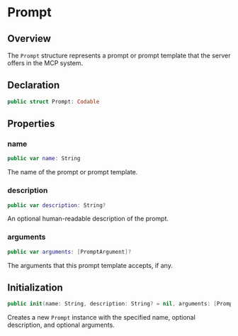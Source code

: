 # Prompt

## Overview

The `Prompt` structure represents a prompt or prompt template that the server offers in the MCP system.

## Declaration

```swift
public struct Prompt: Codable
```

## Properties

### name

```swift
public var name: String
```

The name of the prompt or prompt template.

### description

```swift
public var description: String?
```

An optional human-readable description of the prompt.

### arguments

```swift
public var arguments: [PromptArgument]?
```

The arguments that this prompt template accepts, if any.

## Initialization

```swift
public init(name: String, description: String? = nil, arguments: [PromptArgument]? = nil)
```

Creates a new `Prompt` instance with the specified name, optional description, and optional arguments.

